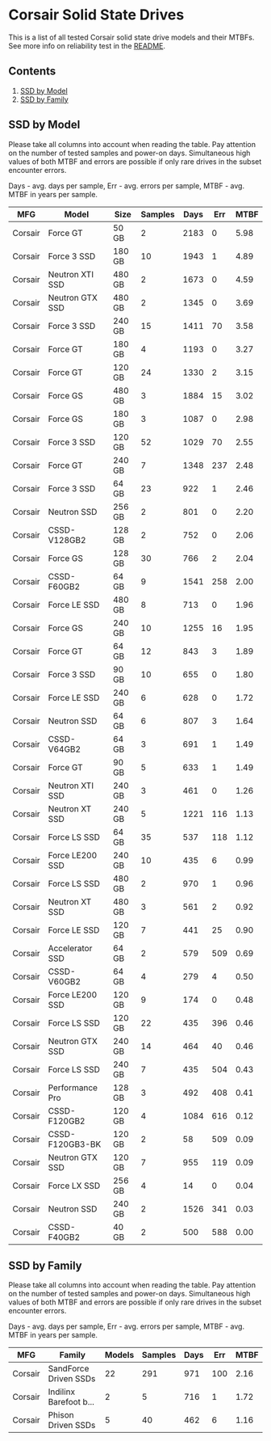 Corsair Solid State Drives
==========================

This is a list of all tested Corsair solid state drive models and their MTBFs. See
more info on reliability test in the [README](https://github.com/linuxhw/SMART).

Contents
--------

1. [ SSD by Model  ](#ssd-by-model)
2. [ SSD by Family ](#ssd-by-family)

SSD by Model
------------

Please take all columns into account when reading the table. Pay attention on the
number of tested samples and power-on days. Simultaneous high values of both MTBF
and errors are possible if only rare drives in the subset encounter errors.

Days - avg. days per sample,
Err  - avg. errors per sample,
MTBF - avg. MTBF in years per sample.

| MFG       | Model              | Size   | Samples | Days  | Err   | MTBF |
|-----------|--------------------|--------|---------|-------|-------|------|
| Corsair   | Force GT           | 50 GB  | 2       | 2183  | 0     | 5.98   |
| Corsair   | Force 3 SSD        | 180 GB | 10      | 1943  | 1     | 4.89   |
| Corsair   | Neutron XTI SSD    | 480 GB | 2       | 1673  | 0     | 4.59   |
| Corsair   | Neutron GTX SSD    | 480 GB | 2       | 1345  | 0     | 3.69   |
| Corsair   | Force 3 SSD        | 240 GB | 15      | 1411  | 70    | 3.58   |
| Corsair   | Force GT           | 180 GB | 4       | 1193  | 0     | 3.27   |
| Corsair   | Force GT           | 120 GB | 24      | 1330  | 2     | 3.15   |
| Corsair   | Force GS           | 480 GB | 3       | 1884  | 15    | 3.02   |
| Corsair   | Force GS           | 180 GB | 3       | 1087  | 0     | 2.98   |
| Corsair   | Force 3 SSD        | 120 GB | 52      | 1029  | 70    | 2.55   |
| Corsair   | Force GT           | 240 GB | 7       | 1348  | 237   | 2.48   |
| Corsair   | Force 3 SSD        | 64 GB  | 23      | 922   | 1     | 2.46   |
| Corsair   | Neutron SSD        | 256 GB | 2       | 801   | 0     | 2.20   |
| Corsair   | CSSD-V128GB2       | 128 GB | 2       | 752   | 0     | 2.06   |
| Corsair   | Force GS           | 128 GB | 30      | 766   | 2     | 2.04   |
| Corsair   | CSSD-F60GB2        | 64 GB  | 9       | 1541  | 258   | 2.00   |
| Corsair   | Force LE SSD       | 480 GB | 8       | 713   | 0     | 1.96   |
| Corsair   | Force GS           | 240 GB | 10      | 1255  | 16    | 1.95   |
| Corsair   | Force GT           | 64 GB  | 12      | 843   | 3     | 1.89   |
| Corsair   | Force 3 SSD        | 90 GB  | 10      | 655   | 0     | 1.80   |
| Corsair   | Force LE SSD       | 240 GB | 6       | 628   | 0     | 1.72   |
| Corsair   | Neutron SSD        | 64 GB  | 6       | 807   | 3     | 1.64   |
| Corsair   | CSSD-V64GB2        | 64 GB  | 3       | 691   | 1     | 1.49   |
| Corsair   | Force GT           | 90 GB  | 5       | 633   | 1     | 1.49   |
| Corsair   | Neutron XTI SSD    | 240 GB | 3       | 461   | 0     | 1.26   |
| Corsair   | Neutron XT SSD     | 240 GB | 5       | 1221  | 116   | 1.13   |
| Corsair   | Force LS SSD       | 64 GB  | 35      | 537   | 118   | 1.12   |
| Corsair   | Force LE200 SSD    | 240 GB | 10      | 435   | 6     | 0.99   |
| Corsair   | Force LS SSD       | 480 GB | 2       | 970   | 1     | 0.96   |
| Corsair   | Neutron XT SSD     | 480 GB | 3       | 561   | 2     | 0.92   |
| Corsair   | Force LE SSD       | 120 GB | 7       | 441   | 25    | 0.90   |
| Corsair   | Accelerator SSD    | 64 GB  | 2       | 579   | 509   | 0.69   |
| Corsair   | CSSD-V60GB2        | 64 GB  | 4       | 279   | 4     | 0.50   |
| Corsair   | Force LE200 SSD    | 120 GB | 9       | 174   | 0     | 0.48   |
| Corsair   | Force LS SSD       | 120 GB | 22      | 435   | 396   | 0.46   |
| Corsair   | Neutron GTX SSD    | 240 GB | 14      | 464   | 40    | 0.46   |
| Corsair   | Force LS SSD       | 240 GB | 7       | 435   | 504   | 0.43   |
| Corsair   | Performance Pro    | 128 GB | 3       | 492   | 408   | 0.41   |
| Corsair   | CSSD-F120GB2       | 120 GB | 4       | 1084  | 616   | 0.12   |
| Corsair   | CSSD-F120GB3-BK    | 120 GB | 2       | 58    | 509   | 0.09   |
| Corsair   | Neutron GTX SSD    | 120 GB | 7       | 955   | 119   | 0.09   |
| Corsair   | Force LX SSD       | 256 GB | 4       | 14    | 0     | 0.04   |
| Corsair   | Neutron SSD        | 240 GB | 2       | 1526  | 341   | 0.03   |
| Corsair   | CSSD-F40GB2        | 40 GB  | 2       | 500   | 588   | 0.00   |

SSD by Family
-------------

Please take all columns into account when reading the table. Pay attention on the
number of tested samples and power-on days. Simultaneous high values of both MTBF
and errors are possible if only rare drives in the subset encounter errors.

Days - avg. days per sample,
Err  - avg. errors per sample,
MTBF - avg. MTBF in years per sample.

| MFG       | Family                 | Models | Samples | Days  | Err   | MTBF |
|-----------|------------------------|--------|---------|-------|-------|------|
| Corsair   | SandForce Driven SSDs  | 22     | 291     | 971   | 100   | 2.16   |
| Corsair   | Indilinx Barefoot b... | 2      | 5       | 716   | 1     | 1.72   |
| Corsair   | Phison Driven SSDs     | 5      | 40      | 462   | 6     | 1.16   |
